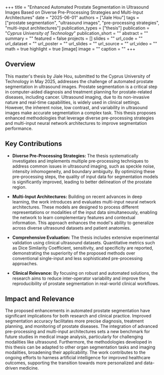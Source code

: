 +++
title = "Enhanced Automated Prostate Segmentation in Ultrasound Images Based on Diverse Pre-Processing Strategies and Multi-Input Architectures"
date = "2025-06-01"
authors = ["Jiale Hou"]
tags = ["prostate segmentation", "ultrasound images", "pre-processing strategies", "multi-input architectures"]
publication_types = ["thesis"]
publication = "_Cyprus University of Technology_"
publication_short = ""
abstract = ""
summary = ""
featured = false
projects = []
slides = ""
url_code = ""
url_dataset = ""
url_poster = ""
url_slides = ""
url_source = ""
url_video = ""
math = true
highlight = true
[image]
image = ""
caption = ""
+++

## Overview

This master's thesis by Jiale Hou, submitted to the Cyprus University of Technology in May 2025, addresses the challenge of automated prostate segmentation in ultrasound images. Prostate segmentation is a critical step in computer-aided diagnosis and treatment planning for prostate-related diseases, including cancer. Ultrasound imaging, due to its non-invasive nature and real-time capabilities, is widely used in clinical settings. However, the inherent noise, low contrast, and variability in ultrasound images make accurate segmentation a complex task. This thesis proposes enhanced methodologies that leverage diverse pre-processing strategies and multi-input neural network architectures to improve segmentation performance.

## Key Contributions

- **Diverse Pre-Processing Strategies:** The thesis systematically investigates and implements multiple pre-processing techniques to address common issues in ultrasound imaging, such as speckle noise, intensity inhomogeneity, and boundary ambiguity. By optimizing these pre-processing steps, the quality of input data for segmentation models is significantly improved, leading to better delineation of the prostate region.

- **Multi-Input Architectures:** Building on recent advances in deep learning, the work introduces and evaluates multi-input neural network architectures. These models are designed to process different representations or modalities of the input data simultaneously, enabling the network to learn complementary features and contextual information. This approach enhances the model's ability to generalize across diverse ultrasound datasets and patient anatomies.

- **Comprehensive Evaluation:** The thesis includes extensive experimental validation using clinical ultrasound datasets. Quantitative metrics such as Dice Similarity Coefficient, sensitivity, and specificity are reported, demonstrating the superiority of the proposed methods over conventional single-input and less sophisticated pre-processing approaches.

- **Clinical Relevance:** By focusing on robust and automated solutions, the research aims to reduce inter-operator variability and improve the reproducibility of prostate segmentation in real-world clinical workflows.

## Impact and Relevance

The proposed enhancements in automated prostate segmentation have significant implications for both research and clinical practice. Improved segmentation accuracy facilitates more precise diagnosis, treatment planning, and monitoring of prostate diseases. The integration of advanced pre-processing and multi-input architectures sets a new benchmark for future studies in medical image analysis, particularly for challenging modalities like ultrasound. Furthermore, the methodologies developed in this thesis can be adapted to other organ segmentation tasks and imaging modalities, broadening their applicability. The work contributes to the ongoing efforts to harness artificial intelligence for improved healthcare outcomes, supporting the transition towards more personalized and data-driven medicine.